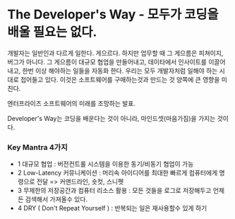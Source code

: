 # The Developer's Way - 모두가 코딩을 배울 필요는 없다.

개발자는 일반인과 다르게 일한다.
게으르다. 하지만 업무할 때 그 게으름은 피쳐이지, 버그가 아니다.
그 게으름이 대규모 협업을 만들어내고, 데이타에서 인사이트를 이끌어 내고, 한번 이상 해야하는 일들을 자동화 한다.
우리는 모두 개발자처럼 일해야 하는 시대로 접어들고 있다.
이것은 소프트웨어를 구매하는것과 만드는 것 양쪽에 큰 영향을 미친다.

엔터프라이즈 소프트웨어의 미래를 조망하는 발표.

Developer's Way는 코딩을 배운다는 것이 아니라, 마인드셋(마음가짐)을 가지는 것이다.

### Key Mantra 4가지

- 1 대규모 협업 : 버전컨트롤 시스템을 이용한 동기/비동기 협업이 가능
- 2 Low-Latency 커뮤니케이션 : 머리속 아이디어를 최대한 빠르게 컴퓨터에게 명령으로 전달 => 커맨드라인, 숏컷, 스니펫
- 3 무제한의 저장공간과 컴퓨터 리소스 활용 : 모든 것들을 로그로 저장해두고 언제든 검색해서 가져올수 있다.
- 4 DRY ( Don't Repeat Yourself ) : 반복되는 일은 재사용할수 있게 하기